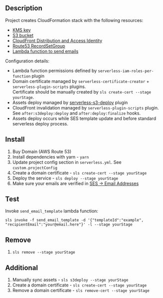 Description
-------------

Project creates CloudFormation stack with the following resources:

- [KMS key](../aws-resources/kms/lambda-general-key.yml)
- [S3 bucket](../aws-resources/bucket/ses-asset-bucket.yml)
- [CloudFront Distribution and Access Identity](../aws-resources/cloud-front/ses-asset-bucket-distribution.yml)
- [Route53 RecordSetGroup](../aws-resources/route53/ses-asset-domain.yml)
- [Lambda function to send emails](./functions/send-email-template/index.js)

Configuration details:

- Lambda function permissions defined by `serverless-iam-roles-per-function` plugin
- Domain certificate managed by `serverless-certificate-creator` + `serverless-plugin-scripts` plugins. \
  Certificate should be manually created by `sls create-cert --stage yourStage`.
- Assets deploy managed by [serverless-s3-deploy](https://github.com/funkybob/serverless-s3-deploy) plugin
- CloudFront invalidation managed by `serverless-plugin-scripts` plugin. \
  See `after:s3deploy:deploy` and `after:deploy:finalize` hooks.
- Assets deploy occurs while SES template update and before standard serverless deploy process.

Install
-------------

1. Buy Domain (AWS Route 53)
1. Install dependencies with yarn - `yarn`
1. Update project config section in `serverless.yml`. See `custom.projectConfig`
1. Create a domain certificate - `sls create-cert --stage yourStage`
1. Deploy the service - `sls deploy --stage yourStage`
1. Make sure your emails are verified in [SES -> Email Addresses](https://us-west-2.console.aws.amazon.com/ses/home#verified-senders-email:)

Test
-------------

Invoke `send_email_template` lambda function:

`sls invoke -f send_email_template -d '{"templateId":"example", "recipientEmail":"your@email.here"}' -l --stage yourStage`

Remove
-------------

1. `sls remove --stage yourStage`

Additional
-------------

1. Manually sync assets - `sls s3deploy --stage yourStage`
1. Create a domain certificate - `sls create-cert --stage yourStage`
1. Remove a domain certificate - `sls remove-cert --stage yourStage`
